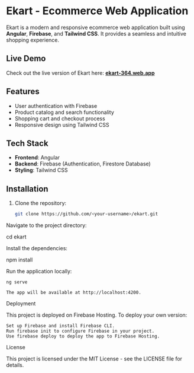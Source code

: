 # Ekart - Ecommerce Web Application

Ekart is a modern and responsive ecommerce web application built using **Angular**, **Firebase**, and **Tailwind CSS**. It provides a seamless and intuitive shopping experience.

## Live Demo
Check out the live version of Ekart here: [**ekart-364.web.app**](https://ekart-364.web.app/)

## Features
- User authentication with Firebase
- Product catalog and search functionality
- Shopping cart and checkout process
- Responsive design using Tailwind CSS

## Tech Stack
- **Frontend**: Angular
- **Backend**: Firebase (Authentication, Firestore Database)
- **Styling**: Tailwind CSS

## Installation

1. Clone the repository:
   ```bash
   git clone https://github.com/<your-username>/ekart.git
Navigate to the project directory:

cd ekart

Install the dependencies:

npm install

Run the application locally:

    ng serve

    The app will be available at http://localhost:4200.

Deployment

This project is deployed on Firebase Hosting. To deploy your own version:

    Set up Firebase and install Firebase CLI.
    Run firebase init to configure Firebase in your project.
    Use firebase deploy to deploy the app to Firebase Hosting.
    
License

This project is licensed under the MIT License - see the LICENSE file for details.
